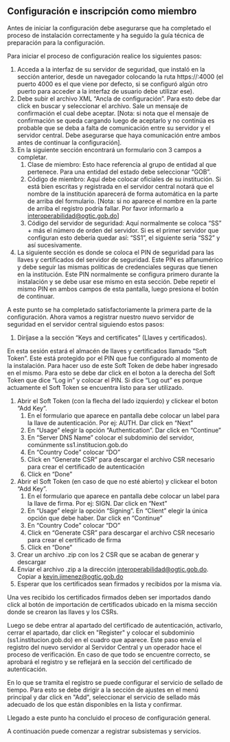 ## Configuración e inscripción como miembro

Antes de iniciar la configuración debe asegurarse que ha completado el proceso de instalación correctamente y ha seguido la guía técnica de preparación para la configuración.

Para iniciar el proceso de configuración realice los siguientes pasos:

1. Acceda a la interfaz de su servidor de seguridad, que instaló en la sección anterior, desde un navegador colocando la ruta https://<subdominio>:4000 (el puerto 4000 es el que viene por defecto, si se configuró algún otro puerto para acceder a la interfaz de usuario debe utilizar ese).
2. Debe subir el archivo XML “Ancla de configuración”. Para esto debe dar click en buscar y seleccionar el archivo. Sale un mensaje de confirmación el cual debe aceptar.
[Nota: si nota que el mensaje de confirmación se queda cargando luego de aceptarlo y no continúa es probable que se deba a falta de comunicación entre su servidor y el servidor central. Debe asegurarse que haya comunicación entre ambos antes de continuar la configuración].
3. En la siguiente sección encontrará un formulario con 3 campos a completar.
    1. Clase de miembro: Esto hace referencia al grupo de entidad al que pertenece. Para una entidad del estado debe seleccionar “GOB”.
    2. Código de miembro: Aquí debe colocar oficiales de su institución. Si está bien escritas y registrada en el servidor central notará que el nombre de la institución aparecerá de forma automática en la parte de arriba del formulario.
    [Nota: si no aparece el nombre en la parte de arriba el registro podría fallar. Por favor informarlo a interoperabilidad@ogtic.gob.do]
    3. Código del servidor de seguridad: Aquí normalmente se coloca “SS” + más el número de orden del servidor. Si es el primer servidor que configuran esto debería quedar así: “SS1”, el siguiente sería “SS2” y así sucesivamente.
4. La siguiente sección es donde se coloca el PIN de seguridad para las llaves y certificados del servidor de seguridad. Este PIN es alfanumérico y debe seguir las mismas políticas de credenciales seguras que tienen en la institución. Este PIN normalmente se configura primero durante la instalación y se debe usar ese mismo en esta sección. Debe repetir el mismo PIN en ambos campos de esta pantalla, luego presiona el botón de continuar.

A este punto se ha completado satisfactoriamente la primera parte de la configuración. Ahora vamos a registrar nuestro nuevo servidor de seguridad en el servidor central siguiendo estos pasos:

1. Diríjase a la sección “Keys and certificates” (Llaves y certificados).

En esta sesión estará el almacén de llaves y certificados llamado “Soft Token”. Este está protegido por el PIN que fue configurado al momento de la instalación. Para hacer uso de este Soft Token de debe haber ingresado en el mismo. Para esto se debe dar click en el boton a la derecha del Soft Token que dice “Log in” y colocar el PIN. Si dice “Log out” es porque actuamente el Soft Token se encuentra listo para ser utilizado.

1. Abrir el Soft Token (con la flecha del lado izquierdo) y clickear el boton “Add Key”.
    1. En el formulario que aparece en pantalla debe colocar un label para la llave de autenticación. Por ej: AUTH. Dar click en “Next”
    2. En “Usage” elegir la opción “Authentication”. Dar click en “Continue”
    3. En “Server DNS Name” colocar el subdominio del servidor, comúnmente ss1.institucion.gob.do
    4. En “Country Code” colocar “DO”
    5. Click en “Generate CSR” para descargar el archivo CSR necesario para crear el certificado de autenticación
    6. Click en “Done”
2. Abrir el Soft Token (en caso de que no esté abierto) y clickear el boton “Add Key”.
    1. En el formulario que aparece en pantalla debe colocar un label para la llave de firma. Por ej: SIGN. Dar click en “Next”
    2. En “Usage” elegir la opción “Signing”. En “Client” elegir la única opción que debe haber. Dar click en “Continue”
    3. En “Country Code” colocar “DO”
    4. Click en “Generate CSR” para descargar el archivo CSR necesario para crear el certificado de firma
    5. Click en “Done”
3. Crear un archivo .zip con los 2 CSR que se acaban de generar y descargar
4. Enviar el archivo .zip a la dirección interoperabilidad@ogtic.gob.do. Copiar a kevin.jimenez@ogtic.gob.do
5. Esperar que los certificados sean firmados y recibidos por la misma vía.

Una ves recibido los certificados firmados deben ser importados dando click al botón de importación de certificados ubicado en la misma sección donde se crearon las llaves y los CSRs.

Luego se debe entrar al apartado del certificado de autenticación, activarlo, cerrar el apartado, dar click en "Register" y colocar el subdominio (ss1.institucion.gob.do) en el cuadro que aparece. Este paso envía el registro del nuevo servidor al Servidor Central y un operador hace el proceso de verificación. En caso de que todo se encuentre correcto, se aprobará el registro y se reflejará en la sección del certificado de autenticación.

En lo que se tramita el registro se puede configurar el servicio de sellado de tiempo. Para esto se debe dirigir a la sección de ajustes en el menú principal y dar click en "Add", seleccionar el servicio de sellado más adecuado de los que están disponibles en la lista y confirmar.

Llegado a este punto ha concluido el proceso de configuración general.

A continuación puede comenzar a registrar subsistemas y servicios.
